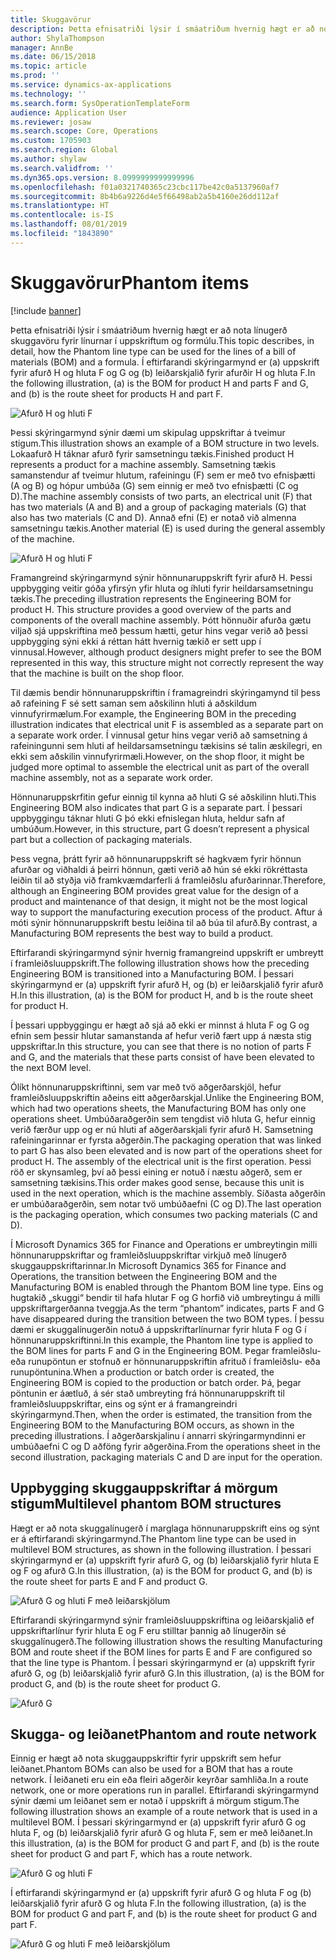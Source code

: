 ```yaml
---
title: Skuggavörur
description: Þetta efnisatriði lýsir í smáatriðum hvernig hægt er að nota línugerð skuggavöru fyrir línurnar í uppskriftum og formúlu í Microsoft Dynamics 365 for Finance and Operations.
author: ShylaThompson
manager: AnnBe
ms.date: 06/15/2018
ms.topic: article
ms.prod: ''
ms.service: dynamics-ax-applications
ms.technology: ''
ms.search.form: SysOperationTemplateForm
audience: Application User
ms.reviewer: josaw
ms.search.scope: Core, Operations
ms.custom: 1705903
ms.search.region: Global
ms.author: shylaw
ms.search.validfrom: ''
ms.dyn365.ops.version: 8.0999999999999996
ms.openlocfilehash: f01a0321740365c23cbc117be42c0a5137960af7
ms.sourcegitcommit: 8b4b6a9226d4e5f66498ab2a5b4160e26dd112af
ms.translationtype: HT
ms.contentlocale: is-IS
ms.lasthandoff: 08/01/2019
ms.locfileid: "1843890"
---
```

# <a name="phantom-items"></a><span data-ttu-id="0c345-103">Skuggavörur</span><span class="sxs-lookup"><span data-stu-id="0c345-103">Phantom items</span></span>

[!include [banner](../includes/banner.md)]

<span data-ttu-id="0c345-104">Þetta efnisatriði lýsir í smáatriðum hvernig hægt er að nota línugerð skuggavöru fyrir línurnar í uppskriftum og formúlu.</span><span class="sxs-lookup"><span data-stu-id="0c345-104">This topic describes, in detail, how the Phantom line type can be used for the lines of a bill of materials (BOM) and a formula.</span></span> <span data-ttu-id="0c345-105">Í eftirfarandi skýringarmynd er (a) uppskrift fyrir afurð H og hluta F og G og (b) leiðarskjalið fyrir afurðir H og hluta F.</span><span class="sxs-lookup"><span data-stu-id="0c345-105">In the following illustration, (a) is the BOM for product H and parts F and G, and (b) is the route sheet for products H and part F.</span></span>

![Afurð H og hluti F](media/product-H-part-F.png)


<span data-ttu-id="0c345-107">Þessi skýringarmynd sýnir dæmi um skipulag uppskriftar á tveimur stigum.</span><span class="sxs-lookup"><span data-stu-id="0c345-107">This illustration shows an example of a BOM structure in two levels.</span></span> <span data-ttu-id="0c345-108">Lokaafurð H táknar afurð fyrir samsetningu tækis.</span><span class="sxs-lookup"><span data-stu-id="0c345-108">Finished product H represents a product for a machine assembly.</span></span> <span data-ttu-id="0c345-109">Samsetning tækis samanstendur af tveimur hlutum, rafeiningu (F) sem er með tvo efnisþætti (A og B) og hópur umbúða (G) sem einnig er með tvo efnisþætti (C og D).</span><span class="sxs-lookup"><span data-stu-id="0c345-109">The machine assembly consists of two parts, an electrical unit (F) that has two materials (A and B) and a group of packaging materials (G) that also has two materials (C and D).</span></span> <span data-ttu-id="0c345-110">Annað efni (E) er notað við almenna samsetningu tækis.</span><span class="sxs-lookup"><span data-stu-id="0c345-110">Another material (E) is used during the general assembly of the machine.</span></span>

![Afurð H og hluti F](media/product-H-part-B.png)

<span data-ttu-id="0c345-112">Framangreind skýringarmynd sýnir hönnunaruppskrift fyrir afurð H. Þessi uppbygging veitir góða yfirsýn yfir hluta og íhluti fyrir heildarsamsetningu tækis.</span><span class="sxs-lookup"><span data-stu-id="0c345-112">The preceding illustration represents the Engineering BOM for product H. This structure provides a good overview of the parts and components of the overall machine assembly.</span></span> <span data-ttu-id="0c345-113">Þótt hönnuðir afurða gætu viljað sjá uppskriftina með þessum hætti, getur hins vegar verið að þessi uppbygging sýni ekki á réttan hátt hvernig tækið er sett upp í vinnusal.</span><span class="sxs-lookup"><span data-stu-id="0c345-113">However, although product designers might prefer to see the BOM represented in this way, this structure might not correctly represent the way that the machine is built on the shop floor.</span></span> 

<span data-ttu-id="0c345-114">Til dæmis bendir hönnunaruppskriftin í framagreindri skýringamynd til þess að rafeining F sé sett saman sem aðskilinn hluti á aðskildum vinnufyrirmælum.</span><span class="sxs-lookup"><span data-stu-id="0c345-114">For example, the Engineering BOM in the preceding illustration indicates that electrical unit F is assembled as a separate part on a separate work order.</span></span> <span data-ttu-id="0c345-115">Í vinnusal getur hins vegar verið að samsetning á rafeiningunni sem hluti af heildarsamsetningu tækisins sé talin æskilegri, en ekki sem aðskilin vinnufyrirmæli.</span><span class="sxs-lookup"><span data-stu-id="0c345-115">However, on the shop floor, it might be judged more optimal to assemble the electrical unit as part of the overall machine assembly, not as a separate work order.</span></span>

<span data-ttu-id="0c345-116">Hönnunaruppskrfitin gefur einnig til kynna að hluti G sé aðskilinn hluti.</span><span class="sxs-lookup"><span data-stu-id="0c345-116">This Engineering BOM also indicates that part G is a separate part.</span></span> <span data-ttu-id="0c345-117">Í þessari uppbyggingu táknar hluti G þó ekki efnislegan hluta, heldur safn af umbúðum.</span><span class="sxs-lookup"><span data-stu-id="0c345-117">However, in this structure, part G doesn’t represent a physical part but a collection of packaging materials.</span></span> 

<span data-ttu-id="0c345-118">Þess vegna, þrátt fyrir að hönnunaruppskrift sé hagkvæm fyrir hönnun afurðar og viðhaldi á þeirri hönnun, gæti verið að hún sé ekki rökréttasta leiðin til að styðja við framkvæmdarferli á framleiðslu afurðarinnar.</span><span class="sxs-lookup"><span data-stu-id="0c345-118">Therefore, although an Engineering BOM provides great value for the design of a product and maintenance of that design, it might not be the most logical way to support the manufacturing execution process of the product.</span></span> <span data-ttu-id="0c345-119">Aftur á móti sýnir hönnunaruppskrift bestu leiðina til að búa til afurð.</span><span class="sxs-lookup"><span data-stu-id="0c345-119">By contrast, a Manufacturing BOM represents the best way to build a product.</span></span>

<span data-ttu-id="0c345-120">Eftirfarandi skýringarmynd sýnir hvernig framangreind uppskrift er umbreytt í framleiðsluuppskrift.</span><span class="sxs-lookup"><span data-stu-id="0c345-120">The following illustration shows how the preceding Engineering BOM is transitioned into a Manufacturing BOM.</span></span> <span data-ttu-id="0c345-121">Í þessari skýringarmynd er (a) uppskrift fyrir afurð H, og (b) er leiðarskjalið fyrir afurð H.</span><span class="sxs-lookup"><span data-stu-id="0c345-121">In this illustration, (a) is the BOM for product H, and b is the route sheet for product H.</span></span>

<span data-ttu-id="0c345-122">Í þessari uppbyggingu er hægt að sjá að ekki er minnst á hluta F og G og efnin sem þessir hlutar samanstanda af hefur verið fært upp á næsta stig uppskriftar.</span><span class="sxs-lookup"><span data-stu-id="0c345-122">In this structure, you can see that there is no notion of parts F and G, and the materials that these parts consist of have been elevated to the next BOM level.</span></span> 

<span data-ttu-id="0c345-123">Ólíkt hönnunaruppskriftinni, sem var með tvö aðgerðarskjöl, hefur framleiðsluuppskriftin aðeins eitt aðgerðarskjal.</span><span class="sxs-lookup"><span data-stu-id="0c345-123">Unlike the Engineering BOM, which had two operations sheets, the Manufacturing BOM has only one operations sheet.</span></span> <span data-ttu-id="0c345-124">Umbúðaraðgerðin sem tengdist við hluta G, hefur einnig verið færður upp og er nú hluti af aðgerðarskjali fyrir afurð H. Samsetning rafeiningarinnar er fyrsta aðgerðin.</span><span class="sxs-lookup"><span data-stu-id="0c345-124">The packaging operation that was linked to part G has also been elevated and is now part of the operations sheet for product H. The assembly of the electrical unit is the first operation.</span></span> <span data-ttu-id="0c345-125">Þessi röð er skynsamleg, því að þessi eining er notuð í næstu aðgerð, sem er samsetning tækisins.</span><span class="sxs-lookup"><span data-stu-id="0c345-125">This order makes good sense, because this unit is used in the next operation, which is the machine assembly.</span></span> <span data-ttu-id="0c345-126">Síðasta aðgerðin er umbúðaraðgerðin, sem notar tvö umbúðaefni (C og D).</span><span class="sxs-lookup"><span data-stu-id="0c345-126">The last operation is the packaging operation, which consumes two packing materials (C and D).</span></span>

<span data-ttu-id="0c345-127">Í Microsoft Dynamics 365 for Finance and Operations er umbreytingin milli hönnunaruppskriftar og framleiðsluuppskriftar virkjuð með línugerð skuggauppskriftarinnar.</span><span class="sxs-lookup"><span data-stu-id="0c345-127">In Microsoft Dynamics 365 for Finance and Operations, the transition between the Engineering BOM and the Manufacturing BOM is enabled through the Phantom BOM line type.</span></span> <span data-ttu-id="0c345-128">Eins og hugtakið „skuggi“ bendir til hafa hlutar F og G horfið við umbreytingu á milli uppskriftargerðanna tveggja.</span><span class="sxs-lookup"><span data-stu-id="0c345-128">As the term “phantom” indicates, parts F and G have disappeared during the transition between the two BOM types.</span></span> <span data-ttu-id="0c345-129">Í þessu dæmi er skuggalínugerðin notuð á uppskriftarlínurnar fyrir hluta F og G í hönnunaruppskriftinni.</span><span class="sxs-lookup"><span data-stu-id="0c345-129">In this example, the Phantom line type is applied to the BOM lines for parts F and G in the Engineering BOM.</span></span> <span data-ttu-id="0c345-130">Þegar framleiðslu- eða runupöntun er stofnuð er hönnunaruppskriftin afrituð í framleiðslu- eða runupöntunina.</span><span class="sxs-lookup"><span data-stu-id="0c345-130">When a production or batch order is created, the Engineering BOM is copied to the production or batch order.</span></span> <span data-ttu-id="0c345-131">Þá, þegar pöntunin er áætluð, á sér stað umbreyting frá hönnunaruppskrift til framleiðsluuppskriftar, eins og sýnt er á framangreindri skýringarmynd.</span><span class="sxs-lookup"><span data-stu-id="0c345-131">Then, when the order is estimated, the transition from the Engineering BOM to the Manufacturing BOM occurs, as shown in the preceding illustrations.</span></span> <span data-ttu-id="0c345-132">Í aðgerðarskjalinu í annarri skýringarmyndinni er umbúðaefni C og D aðföng fyrir aðgerðina.</span><span class="sxs-lookup"><span data-stu-id="0c345-132">From the operations sheet in the second illustration, packaging materials C and D are input for the operation.</span></span> 

## <a name="multilevel-phantom-bom-structures"></a><span data-ttu-id="0c345-133">Uppbygging skuggauppskriftar á mörgum stigum</span><span class="sxs-lookup"><span data-stu-id="0c345-133">Multilevel phantom BOM structures</span></span>
<span data-ttu-id="0c345-134">Hægt er að nota skuggalínugerð í marglaga hönnunaruppskrift eins og sýnt er á eftirfarandi skýringarmynd.</span><span class="sxs-lookup"><span data-stu-id="0c345-134">The Phantom line type can be used in multilevel BOM structures, as shown in the following illustration.</span></span> <span data-ttu-id="0c345-135">Í þessari skýringarmynd er (a) uppskrift fyrir afurð G, og (b) leiðarskjalið fyrir hluta E og F og afurð G.</span><span class="sxs-lookup"><span data-stu-id="0c345-135">In this illustration, (a) is the BOM for product G, and (b) is the route sheet for parts E and F and product G.</span></span> 

![Afurð G og hluti F með leiðarskjölum](media/product-G-route-sheet-G.png)


<span data-ttu-id="0c345-137">Eftirfarandi skýringarmynd sýnir framleiðsluuppskriftina og leiðarskjalið ef uppskriftarlínur fyrir hluta E og F eru stilltar þannig að línugerðin sé skuggalínugerð.</span><span class="sxs-lookup"><span data-stu-id="0c345-137">The following illustration shows the resulting Manufacturing BOM and route sheet if the BOM lines for parts E and F are configured so that the line type is Phantom.</span></span> <span data-ttu-id="0c345-138">Í þessari skýringarmynd er (a) uppskrift fyrir afurð G, og (b) leiðarskjalið fyrir afurð G.</span><span class="sxs-lookup"><span data-stu-id="0c345-138">In this illustration, (a) is the BOM for product G, and (b) is the route sheet for product G.</span></span>

![Afurð G](media/product-G.png)


## <a name="phantom-and-route-network"></a><span data-ttu-id="0c345-140">Skugga- og leiðanet</span><span class="sxs-lookup"><span data-stu-id="0c345-140">Phantom and route network</span></span>
<span data-ttu-id="0c345-141">Einnig er hægt að nota skuggauppskriftir fyrir uppskrift sem hefur leiðanet.</span><span class="sxs-lookup"><span data-stu-id="0c345-141">Phantom BOMs can also be used for a BOM that has a route network.</span></span> <span data-ttu-id="0c345-142">Í leiðaneti eru ein eða fleiri aðgerðir keyrðar samhliða.</span><span class="sxs-lookup"><span data-stu-id="0c345-142">In a route network, one or more operations run in parallel.</span></span> <span data-ttu-id="0c345-143">Eftirfarandi skýringarmynd sýnir dæmi um leiðanet sem er notað í uppskrift á mörgum stigum.</span><span class="sxs-lookup"><span data-stu-id="0c345-143">The following illustration shows an example of a route network that is used in a multilevel BOM.</span></span> <span data-ttu-id="0c345-144">Í þessari skýringarmynd er (a) uppskrift fyrir afurð G og hluta F, og (b) leiðarskjalið fyrir afurð G og hluta F, sem er með leiðanet.</span><span class="sxs-lookup"><span data-stu-id="0c345-144">In this illustration, (a) is the BOM for product G and part F, and (b) is the route sheet for product G and part F, which has a route network.</span></span>

![Afurð G og hluti F](media/product-G-part-F.png)


<span data-ttu-id="0c345-146">Í eftirfarandi skýringarmynd er (a) uppskrift fyrir afurð G og hluta F og (b) leiðarskjalið fyrir afurð G og hluta F.</span><span class="sxs-lookup"><span data-stu-id="0c345-146">In the following illustration, (a) is the BOM for product G and part F, and (b) is the route sheet for product G and part F.</span></span>

![Afurð G og hluti F með leiðarskjölum](media/product-G-part-F-with-route-sheet.png)
